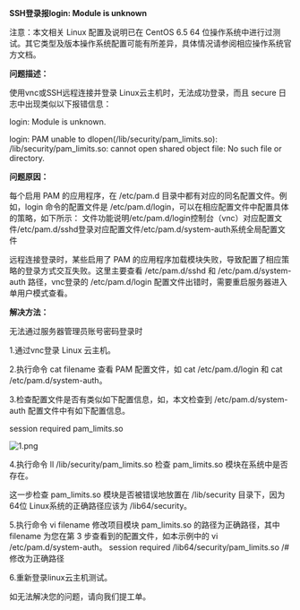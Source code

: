 **SSH登录报login: Module is unknown**

注意：本文相关 Linux 配置及说明已在 CentOS 6.5 64 位操作系统中进行过测试。其它类型及版本操作系统配置可能有所差异，具体情况请参阅相应操作系统官方文档。

**问题描述：**

使用vnc或SSH远程连接并登录 Linux云主机时，无法成功登录，而且 secure 日志中出现类似以下报错信息：

login: Module is unknown.

login: PAM unable to dlopen(/lib/security/pam_limits.so): /lib/security/pam_limits.so: cannot open shared object file: No such file or directory.

**问题原因：**

每个启用 PAM 的应用程序，在 /etc/pam.d 目录中都有对应的同名配置文件。例如，login 命令的配置文件是 /etc/pam.d/login，可以在相应配置文件中配置具体的策略，如下所示：
文件功能说明/etc/pam.d/login控制台（vnc）对应配置文件/etc/pam.d/sshd登录对应配置文件/etc/pam.d/system-auth系统全局配置文件

远程连接登录时，某些启用了 PAM 的应用程序加载模块失败，导致配置了相应策略的登录方式交互失败。这里主要查看 /etc/pam.d/sshd 和 /etc/pam.d/system-auth 路径，vnc登录的 /etc/pam.d/login 配置文件出错时，需要重启服务器进入单用户模式查看。

**解决方法：**

无法通过服务器管理员账号密码登录时

1.通过vnc登录 Linux 云主机。

2.执行命令 cat filename 查看 PAM 配置文件，如 cat /etc/pam.d/login 和 cat /etc/pam.d/system-auth。

3.检查配置文件是否有类似如下配置信息，如，本文检查到 /etc/pam.d/system-auth 配置文件中有如下配置信息。

session required pam_limits.so

![1.png](https://img1.jcloudcs.com/cms/4e054c36-c8aa-4aba-859d-7231eb59f00020171116141215.png)

4.执行命令 ll /lib/security/pam_limits.so 检查 pam_limits.so 模块在系统中是否存在。

这一步检查 pam_limits.so 模块是否被错误地放置在 /lib/security 目录下，因为64位 Linux系统的正确路径应该为 /lib64/security。

5.执行命令 vi filename 修改项目模块 pam_limits.so 的路径为正确路径，其中 filename 为您在第 3 步查看到的配置文件，如本示例中的 vi /etc/pam.d/system-auth。
session required /lib64/security/pam_limits.so /# 修改为正确路径

6.重新登录linux云主机测试。

如无法解决您的问题，请向我们提工单。
